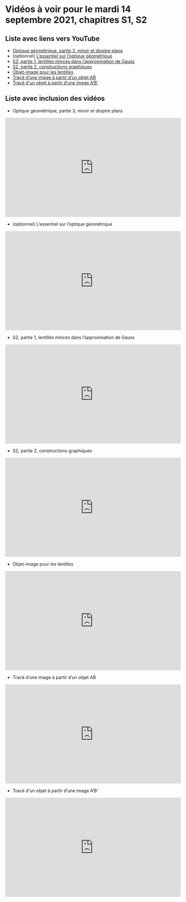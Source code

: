 
# Vidéos à voir pour le mardi 14 septembre 2021, chapitres S1, S2

## Liste avec liens vers YouTube

*  [Optique géométrique, partie 3, miroir et dioptre plans](https://youtu.be/LOOMgec_RuY)
* (optionnel) [L’essentiel sur l’optique géométrique](https://youtu.be/ALNDFzfj5NQ)
*  [S2, partie 1, lentilles minces dans l’approximation de Gauss](https://youtu.be/j19WY4taPNE)
*  [S2, partie 2, constructions graphiques](https://youtu.be/HF5o2zR8mPM)
*  [Objet-image pour les lentilles](https://youtu.be/St9bJM89aUI)
*  [Tracé d’une image à partir d’un objet AB](https://youtu.be/Y404htGFNmM)
*  [Tracé d'un objet à partir d’une image A’B’](https://youtu.be/XbFz0rUWSUc)

## Liste avec inclusion des vidéos

*  Optique géométrique, partie 3, miroir et dioptre plans 

 <div style="text-align:center">
<iframe width="560" height="315" src="https://www.youtube.com/embed/LOOMgec_RuY" title="YouTube video player" frameborder="0" allow="accelerometer; autoplay; clipboard-write; encrypted-media; gyroscope; picture-in-picture" allowfullscreen></iframe>
</div>
 

* (optionnel) L’essentiel sur l’optique géométrique 

 <div style="text-align:center">
<iframe width="560" height="315" src="https://www.youtube.com/embed/ALNDFzfj5NQ" title="YouTube video player" frameborder="0" allow="accelerometer; autoplay; clipboard-write; encrypted-media; gyroscope; picture-in-picture" allowfullscreen></iframe>
</div>
 

*  S2, partie 1, lentilles minces dans l’approximation de Gauss 

 <div style="text-align:center">
<iframe width="560" height="315" src="https://www.youtube.com/embed/j19WY4taPNE" title="YouTube video player" frameborder="0" allow="accelerometer; autoplay; clipboard-write; encrypted-media; gyroscope; picture-in-picture" allowfullscreen></iframe>
</div>
 

*  S2, partie 2, constructions graphiques 

 <div style="text-align:center">
<iframe width="560" height="315" src="https://www.youtube.com/embed/HF5o2zR8mPM" title="YouTube video player" frameborder="0" allow="accelerometer; autoplay; clipboard-write; encrypted-media; gyroscope; picture-in-picture" allowfullscreen></iframe>
</div>
 

*  Objet-image pour les lentilles 

 <div style="text-align:center">
<iframe width="560" height="315" src="https://www.youtube.com/embed/St9bJM89aUI" title="YouTube video player" frameborder="0" allow="accelerometer; autoplay; clipboard-write; encrypted-media; gyroscope; picture-in-picture" allowfullscreen></iframe>
</div>
 

*  Tracé d’une image à partir d’un objet AB 

 <div style="text-align:center">
<iframe width="560" height="315" src="https://www.youtube.com/embed/Y404htGFNmM" title="YouTube video player" frameborder="0" allow="accelerometer; autoplay; clipboard-write; encrypted-media; gyroscope; picture-in-picture" allowfullscreen></iframe>
</div>
 

*  Tracé d'un objet à partir d’une image A’B’ 

 <div style="text-align:center">
<iframe width="560" height="315" src="https://www.youtube.com/embed/XbFz0rUWSUc" title="YouTube video player" frameborder="0" allow="accelerometer; autoplay; clipboard-write; encrypted-media; gyroscope; picture-in-picture" allowfullscreen></iframe>
</div>
 

